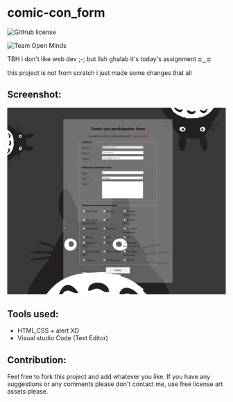 # comic-con_form

![GitHub license](https://img.shields.io/github/license/Doha-Helmaoui/comic-con_form.svg)

![Team Open Minds](https://img.shields.io/badge/Members%20of-Team%20Open%20Minds-blue.svg?color=0099CC)

TBH i don't like web dev ;-; but llah ghalab it's today's assignment ಥ‿ಥ

this project is not from scratch i just made some changes that all

## Screenshot:
<img src="Formulaire\static\screenshots\s1.PNG"/>

## Tools used:
* HTML,CSS + alert XD
* Visual studio Code (Text Editor)

## Contribution:
Feel free to fork this project and add whatever you like. If you have any suggestions or any comments please don't contact me, use free license art assets please.
